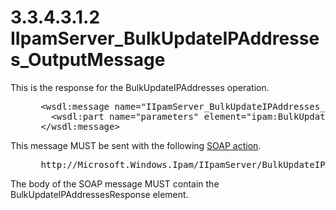 <html dir="LTR" xmlns:mshelp="http://msdn.microsoft.com/mshelp" xmlns:ddue="http://ddue.schemas.microsoft.com/authoring/2003/5" xmlns:xlink="http://www.w3.org/1999/xlink" xmlns:tool="http://www.microsoft.com/tooltip">
 <body>
 <div id="header">
 <h1 class="heading">3.3.4.3.1.2 IIpamServer_BulkUpdateIPAddresses_OutputMessage</h1>
 </div>
 <div id="mainSection">
 <div id="mainBody">
 <div id="allHistory" class="saveHistory"></div>
 <div id="sectionSection0" class="section" name="collapseableSection">
 

<p>This is the response for the BulkUpdateIPAddresses
operation.</p>

<dl>
<dd>
<div><pre> &lt;wsdl:message name=&quot;IIpamServer_BulkUpdateIPAddresses_OutputMessage&quot;&gt;
   &lt;wsdl:part name=&quot;parameters&quot; element=&quot;ipam:BulkUpdateIPAddressesResponse&quot; /&gt;
 &lt;/wsdl:message&gt;
</pre></div>
</dd></dl>

<p>This message MUST be sent with the following <a href="21b4a631-8f28-420f-822f-c5f879d5046e.md#gt_c1358651-96c1-4ce0-8e1f-b0b7a94145e3">SOAP action</a>.</p>

<dl>
<dd>
<div><pre> http://Microsoft.Windows.Ipam/IIpamServer/BulkUpdateIPAddressesResponse
</pre></div>
</dd></dl>

<p>The body of the SOAP message MUST contain the
BulkUpdateIPAddressesResponse element.</p>


 </div>
 </div>
 </div>
 </body>
</html>